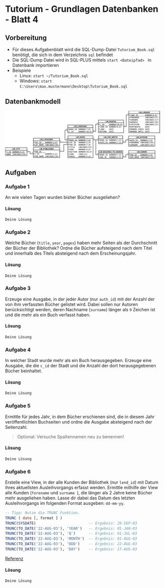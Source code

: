 # Tutorium - Grundlagen Datenbanken - Blatt 4

## Vorbereitung

* Für dieses Aufgabenblatt wird die SQL-Dump-Datei `Tutorium_Book.sql` benötigt, die sich in dem Verzeichnis `sql` befindet
* Die SQL-Dump Datei wird in SQL-PLUS mittels `start <Dateipfad> ` in Datenbank importieren
* Beispiele
  * Linux: `start ~/Tutorium_Book.sql`
  * Windows: `start C:\Users\max.mustermann\Desktop\Tutorium_Book.sql`

## Datenbankmodell
![Datenbankmodell](./img/Schema_mit_Beziehungen.png)

## Aufgaben

### Aufgabe 1
An wie vielen Tagen wurden bisher Bücher ausgeliehen?

#### Lösung
```sql
Deine Lösung
```

### Aufgabe 2
Welche Bücher (`title`, `year`, `pages`) haben mehr Seiten als der Durchschnitt der Bücher der Bibliothek? Ordne die Bücher aufsteigend nach dem Titel und innerhalb des Titels absteigend nach dem Erscheinungsjahr.

#### Lösung
```sql
Deine Lösung
```

### Aufgabe 3
Erzeuge eine Ausgabe, in der jeder Autor (nur `auth_id`) mit der Anzahl der von ihm verfassten Bücher gelistet wird. Dabei sollen nur Autoren berücksichtigt werden, deren Nachname (`surname`) länger als `9` Zeichen ist und die mehr als ein Buch verfasst haben.

#### Lösung
```sql
Deine Lösung
```

### Aufgabe 4
In welcher Stadt wurde mehr als ein Buch herausgegeben. Erzeuge eine Ausgabe, die die `c_id` der Stadt und die Anzahl der dort herausgegebenen Bücher beinhaltet.

#### Lösung
```sql
Deine Lösung
```

### Aufgabe 5
Ermittle für jedes Jahr, in dem Bücher erschienen sind, die in diesem Jahr veröffentlichten Buchseiten und ordne die Ausgabe absteigend nach der Seitenzahl.
> Optional: Versuche Spaltennamen neu zu benennen!

#### Lösung
```sql
Deine Lösung
```

### Aufgabe 6
Erstelle eine View, in der alle Kunden der Bibliothek (nur `lend_id`) mit Datum ihres aktuellsten Ausleihvorgangs erfasst werden. Ermittle mithilfe der View alle Kunden (`forename` und `surname `), die länger als 2 Jahre keine Bücher mehr ausgeliehen haben. Lasse dir dabei das Datum des letzten Ausleihvorgangs im folgenden Format ausgeben: `dd-mm-yy`.
```sql
-- Tipp: Nutze die TRUNC Funktion.
TRUNC ( date [, format ] )
TRUNC(SYSDATE)                        -- Ergebnis: 29-SEP-03
TRUNC(TO_DATE('22-AUG-03'), 'YEAR')   -- Ergebnis: 01-JAN-03
TRUNC(TO_DATE('22-AUG-03'), 'Q')      -- Ergebnis: 01-JUL-03
TRUNC(TO_DATE('22-AUG-03'), 'MONTH')  -- Ergebnis: 01-AUG-03
TRUNC(TO_DATE('22-AUG-03'), 'DDD')    -- Ergebnis: 22-AUG-03
TRUNC(TO_DATE('22-AUG-03'), 'DAY')    -- Ergebnis: 17-AUG-03
```
[Referenz](https://www.techonthenet.com/oracle/functions/trunc_date.php)

#### Lösung
```sql
Deine Lösung
```
